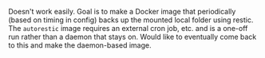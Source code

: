 Doesn't work easily. Goal is to make a Docker image that periodically (based on timing in config) backs up the mounted local folder using restic. The `autorestic` image requires an external cron job, etc. and is a one-off run rather than a daemon that stays on. Would like to eventually come back to this and make the daemon-based image.
